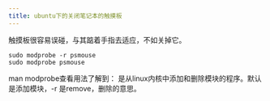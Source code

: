 ```yaml
---
title: ubuntu下的关闭笔记本的触摸板
---
```


触摸板很容易误碰，与其踮着手指去适应，不如关掉它。

```shell
sudo modprobe -r psmouse
sudo modprobe psmouse
```
man modprobe查看用法了解到：
是从linux内核中添加和删除模块的程序。默认是添加模块，-r 是remove，删除的意思。

